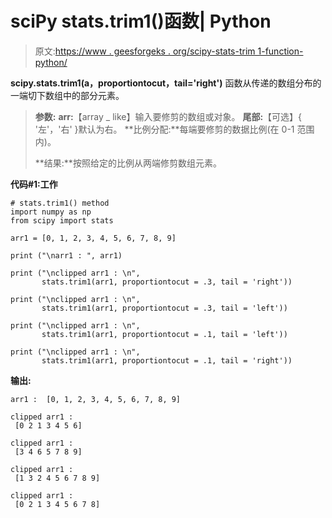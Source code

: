 # sciPy stats.trim1()函数| Python

> 原文:[https://www . geesforgeks . org/scipy-stats-trim 1-function-python/](https://www.geeksforgeeks.org/scipy-stats-trim1-function-python/)

**scipy.stats.trim1(a，proportiontocut，tail='right')** 函数从传递的数组分布的一端切下数组中的部分元素。

> **参数:**
> **arr:**【array _ like】输入要修剪的数组或对象。
> **尾部:**【可选】{ '左'，'右' }默认为右。
> **比例分配:**每端要修剪的数据比例(在 0-1 范围内)。
> 
> **结果:**按照给定的比例从两端修剪数组元素。

**代码#1:工作**

```
# stats.trim1() method 
import numpy as np
from scipy import stats

arr1 = [0, 1, 2, 3, 4, 5, 6, 7, 8, 9]

print ("\narr1 : ", arr1)

print ("\nclipped arr1 : \n", 
       stats.trim1(arr1, proportiontocut = .3, tail = 'right'))

print ("\nclipped arr1 : \n", 
       stats.trim1(arr1, proportiontocut = .3, tail = 'left'))

print ("\nclipped arr1 : \n", 
       stats.trim1(arr1, proportiontocut = .1, tail = 'left'))

print ("\nclipped arr1 : \n", 
       stats.trim1(arr1, proportiontocut = .1, tail = 'right'))
```

**输出:**

```
arr1 :  [0, 1, 2, 3, 4, 5, 6, 7, 8, 9]

clipped arr1 : 
 [0 2 1 3 4 5 6]

clipped arr1 : 
 [3 4 6 5 7 8 9]

clipped arr1 : 
 [1 3 2 4 5 6 7 8 9]

clipped arr1 : 
 [0 2 1 3 4 5 6 7 8]

```